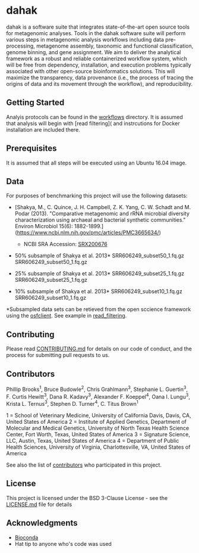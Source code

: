 
# dahak

dahak is a software suite that integrates state-of-the-art open source tools for metagenomic analyses. Tools in the dahak software suite will perform various steps in metagenomic analysis workflows including data pre-processing, metagenome assembly, taxonomic and functional classification, genome binning, and gene assignment. We aim to deliver the analytical framework as a robust and reliable containerized workflow system, which will be free from dependency, installation, and execution problems typically associated with other open-source bioinformatics solutions. This will maximize the transparency, data provenance (i.e., the process of tracing the origins of data and its movement through the workflow), and reproducibility.

## Getting Started

Analyis protocols can be found in the [workflows](https://github.com/dahak-metagenomics/dahak/tree/master/workflows) directory. It is assumed that analysis will begin with [read filtering]( and instrcutions for Docker installation are included there. 

## Prerequisites

It is assumed that all steps will be executed using an Ubuntu 16.04 image. 

## Data 
For purposes of benchmarking this project will use the following datasets: 

- [Shakya, M., C. Quince, J. H. Campbell, Z. K. Yang, C. W. Schadt and M. Podar (2013). "Comparative metagenomic and rRNA microbial diversity characterization using archaeal and bacterial synthetic communities." Environ Microbiol 15(6): 1882-1899.] (https://www.ncbi.nlm.nih.gov/pmc/articles/PMC3665634/)
  - NCBI SRA Accession: [SRX200676](https://www.ncbi.nlm.nih.gov/sra/?term=SRX200676)

- 50% subsample of Shakya et al. 2013*
  SRR606249_subset50_1.fq.gz
  SRR606249_subset50_1.fq.gz

- 25% subsample of Shakya et al. 2013*
  SRR606249_subset25_1.fq.gz
  SRR606249_subset25_1.fq.gz
  
- 10% subsample of Shakya et al. 2013*
  SRR606249_subset10_1.fq.gz
  SRR606249_subset10_1.fq.gz

*Subsampled data sets can be retieved from the open sccience framework using the [osfclient](https://github.com/dib-lab/osf-cli). See example in [read_filtering](https://github.com/dahak-metagenomics/dahak/tree/master/workflows/read_filtering). 

## Contributing

Please read [CONTRIBUTING.md](https://gist.github.com/PurpleBooth/b24679402957c63ec426) for details on our code of conduct, and the process for submitting pull requests to us.

## Contributors

Phillip Brooks<sup>1</sup>, Bruce Budowle<sup>2</sup>, Chris Grahlmann<sup>3</sup>, Stephanie L. Guertin<sup>3</sup>, F. Curtis Hewitt<sup>3</sup>, Dana R. Kadavy<sup>3</sup>, Alexander F. Koeppel<sup>4</sup>, Oana I. Lungu<sup>3</sup>, Krista L. Ternus<sup>3</sup>, Stephen D. Turner<sup>4</sup>, C. Titus Brown<sup>1</sup>

1 = School of Veterinary Medicine, University of California Davis, Davis, CA, United States of America 
2 = Institute of Applied Genetics, Department of Molecular and Medical Genetics, University of North Texas Health Science Center, Fort Worth, Texas, United States of America
3 = Signature Science, LLC, Austin, Texas, United States of America
4 = Department of Public Health Sciences, University of Virginia, Charlottesville, VA, United States of America

See also the list of [contributors](https://github.com/dahak-metagenomics/dahak/graphs/contributors) who participated in this project.

## License

This project is licensed under the BSD 3-Clause License - see the [LICENSE.md](LICENSE.md) file for details

## Acknowledgments

* [Bioconda](https://bioconda.github.io) 
* Hat tip to anyone who's code was used

